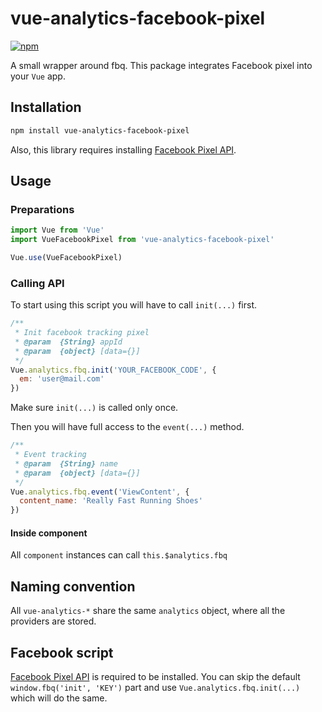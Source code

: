 # vue-analytics-facebook-pixel

[![npm](https://img.shields.io/npm/v/vue-analytics-facebook-pixel.svg)](https://www.npmjs.com/package/vue-analytics-facebook-pixel)

A small wrapper around fbq. This package integrates Facebook pixel into your `Vue` app.

## Installation

```bash
npm install vue-analytics-facebook-pixel
```

Also, this library requires installing [Facebook Pixel API](https://developers.facebook.com/docs/ads-for-websites/tag-api/).

## Usage

### Preparations

```javascript
import Vue from 'Vue'
import VueFacebookPixel from 'vue-analytics-facebook-pixel'

Vue.use(VueFacebookPixel)
```

### Calling API

To start using this script you will have to call `init(...)` first.

```javascript
/**
 * Init facebook tracking pixel
 * @param  {String} appId
 * @param  {object} [data={}]
 */
Vue.analytics.fbq.init('YOUR_FACEBOOK_CODE', {
  em: 'user@mail.com'
})
```

Make sure `init(...)` is called only once.

Then you will have full access to the `event(...)` method.

```javascript
/**
 * Event tracking
 * @param  {String} name
 * @param  {object} [data={}]
 */
Vue.analytics.fbq.event('ViewContent', {
  content_name: 'Really Fast Running Shoes'
})
```

#### Inside component

All `component` instances can call `this.$analytics.fbq`

## Naming convention

All `vue-analytics-*` share the same `analytics` object, where all the providers are stored.

## Facebook script

[Facebook Pixel API](https://developers.facebook.com/docs/ads-for-websites/tag-api/) is required to be installed. You can skip the default `window.fbq('init', 'KEY')` part and use `Vue.analytics.fbq.init(...)` which will do the same.
